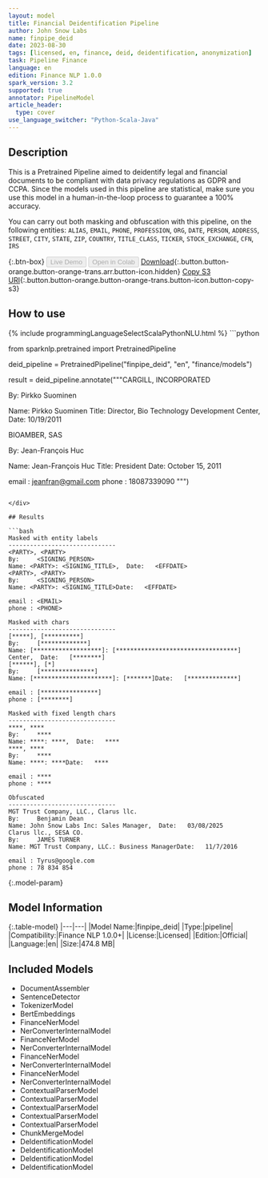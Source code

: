 ```yaml
---
layout: model
title: Financial Deidentification Pipeline
author: John Snow Labs
name: finpipe_deid
date: 2023-08-30
tags: [licensed, en, finance, deid, deidentification, anonymization]
task: Pipeline Finance
language: en
edition: Finance NLP 1.0.0
spark_version: 3.2
supported: true
annotator: PipelineModel
article_header:
  type: cover
use_language_switcher: "Python-Scala-Java"
---
```


## Description

This is a Pretrained Pipeline aimed to deidentify legal and financial documents to be compliant with data privacy regulations as GDPR and CCPA. Since the models used in this pipeline are statistical, make sure you use this model in a human-in-the-loop process to guarantee a 100% accuracy.

You can carry out both masking and obfuscation with this pipeline, on the following entities:
`ALIAS`, `EMAIL`, `PHONE`, `PROFESSION`, `ORG`, `DATE`, `PERSON`, `ADDRESS`, `STREET`, `CITY`, `STATE`, `ZIP`, `COUNTRY`, `TITLE_CLASS`, `TICKER`, `STOCK_EXCHANGE`, `CFN`, `IRS`

{:.btn-box}
<button class="button button-orange" disabled>Live Demo</button>
<button class="button button-orange" disabled>Open in Colab</button>
[Download](https://s3.amazonaws.com/auxdata.johnsnowlabs.com/finance/models/finpipe_deid_en_1.0.0_3.2_1693403994104.zip){:.button.button-orange.button-orange-trans.arr.button-icon.hidden}
[Copy S3 URI](s3://auxdata.johnsnowlabs.com/finance/models/finpipe_deid_en_1.0.0_3.2_1693403994104.zip){:.button.button-orange.button-orange-trans.button-icon.button-copy-s3}

## How to use



<div class="tabs-box" markdown="1">
{% include programmingLanguageSelectScalaPythonNLU.html %}
```python

from sparknlp.pretrained import PretrainedPipeline

deid_pipeline = PretrainedPipeline("finpipe_deid", "en", "finance/models")

result = deid_pipeline.annotate("""CARGILL, INCORPORATED

By:     Pirkko Suominen



Name: Pirkko Suominen Title: Director, Bio Technology Development  Center,  Date:   10/19/2011

BIOAMBER, SAS

By:     Jean-François Huc



Name: Jean-François Huc  Title: President Date:   October 15, 2011

email : jeanfran@gmail.com
phone : 18087339090 """)

```

</div>

## Results

```bash
Masked with entity labels
------------------------------
<PARTY>, <PARTY>
By:     <SIGNING_PERSON>
Name: <PARTY>: <SIGNING_TITLE>,  Date:   <EFFDATE>
<PARTY>, <PARTY>
By:     <SIGNING_PERSON>
Name: <PARTY>: <SIGNING_TITLE>Date:   <EFFDATE>

email : <EMAIL>
phone : <PHONE>

Masked with chars
------------------------------
[*****], [**********]
By:     [*************]
Name: [*******************]: [**********************************]  Center,  Date:   [********]
[******], [*]
By:     [***************]
Name: [**********************]: [*******]Date:   [**************]

email : [****************]
phone : [********]

Masked with fixed length chars
------------------------------
****, ****
By:     ****
Name: ****: ****,  Date:   ****
****, ****
By:     ****
Name: ****: ****Date:   ****

email : ****
phone : ****

Obfuscated
------------------------------
MGT Trust Company, LLC., Clarus llc.
By:     Benjamin Dean
Name: John Snow Labs Inc: Sales Manager,  Date:   03/08/2025
Clarus llc., SESA CO.
By:     JAMES TURNER
Name: MGT Trust Company, LLC.: Business ManagerDate:   11/7/2016

email : Tyrus@google.com
phone : 78 834 854

```

{:.model-param}
## Model Information

{:.table-model}
|---|---|
|Model Name:|finpipe_deid|
|Type:|pipeline|
|Compatibility:|Finance NLP 1.0.0+|
|License:|Licensed|
|Edition:|Official|
|Language:|en|
|Size:|474.8 MB|

## Included Models

- DocumentAssembler
- SentenceDetector
- TokenizerModel
- BertEmbeddings
- FinanceNerModel
- NerConverterInternalModel
- FinanceNerModel
- NerConverterInternalModel
- FinanceNerModel
- NerConverterInternalModel
- FinanceNerModel
- NerConverterInternalModel
- ContextualParserModel
- ContextualParserModel
- ContextualParserModel
- ContextualParserModel
- ContextualParserModel
- ChunkMergeModel
- DeIdentificationModel
- DeIdentificationModel
- DeIdentificationModel
- DeIdentificationModel